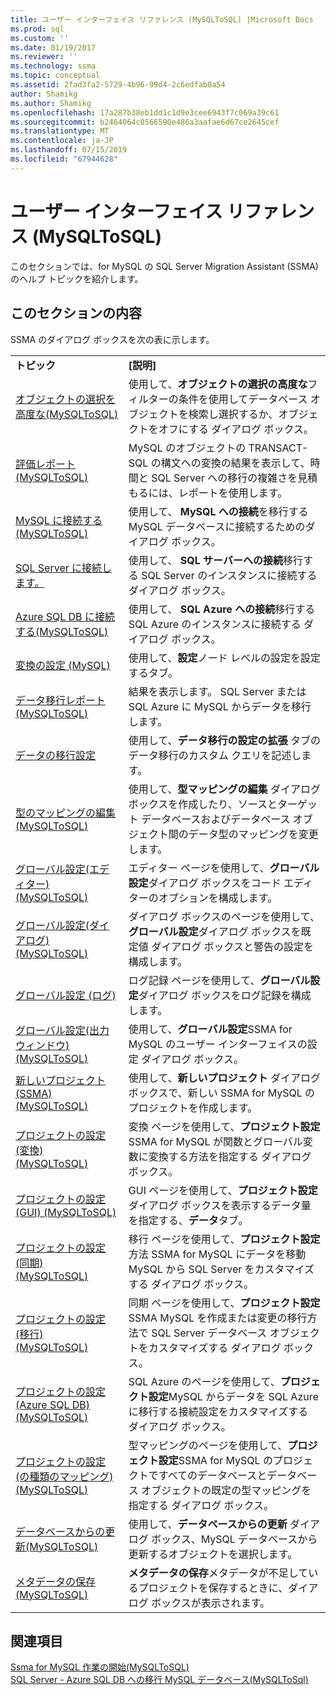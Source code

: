 ```yaml
---
title: ユーザー インターフェイス リファレンス (MySQLToSQL) |Microsoft Docs
ms.prod: sql
ms.custom: ''
ms.date: 01/19/2017
ms.reviewer: ''
ms.technology: ssma
ms.topic: conceptual
ms.assetid: 2fad3fa2-5729-4b96-99d4-2c6edfab0a54
author: Shamikg
ms.author: Shamikg
ms.openlocfilehash: 17a287b38eb1dd1c1d9e3cee6943f7c069a39c61
ms.sourcegitcommit: b2464064c0566590e486a3aafae6d67ce2645cef
ms.translationtype: MT
ms.contentlocale: ja-JP
ms.lasthandoff: 07/15/2019
ms.locfileid: "67944628"
---
```

# <a name="user-interface-reference-mysqltosql"></a>ユーザー インターフェイス リファレンス (MySQLToSQL)
このセクションでは、for MySQL の SQL Server Migration Assistant (SSMA) のヘルプ トピックを紹介します。  
  
## <a name="in-this-section"></a>このセクションの内容  
SSMA のダイアログ ボックスを次の表に示します。  
  
|||  
|-|-|  
|**トピック**|**[説明]**|  
|[オブジェクトの選択を高度な&#40;MySQLToSQL&#41;](../../ssma/mysql/advanced-object-selection-mysqltosql.md)|使用して、**オブジェクトの選択の高度な**フィルターの条件を使用してデータベース オブジェクトを検索し選択するか、オブジェクトをオフにする ダイアログ ボックス。|  
|[評価レポート&#40;MySQLToSQL&#41;](../../ssma/mysql/assessment-report-mysqltosql.md)|MySQL のオブジェクトの TRANSACT-SQL の構文への変換の結果を表示して、時間と SQL Server への移行の複雑さを見積もるには、レポートを使用します。|  
|[MySQL に接続する&#40;MySQLToSQL&#41;](../../ssma/mysql/connect-to-mysql-mysqltosql.md)|使用して、 **MySQL への接続**を移行する MySQL データベースに接続するためのダイアログ ボックス。|  
|[SQL Server に接続します。](https://msdn.microsoft.com/d73abd3a-80df-4293-b973-1723069db049)|使用して、 **SQL サーバーへの接続**移行する SQL Server のインスタンスに接続する ダイアログ ボックス。|  
|[Azure SQL DB に接続する&#40;MySQLToSQL&#41;](../../ssma/mysql/connect-to-azure-sql-db-mysqltosql.md)|使用して、 **SQL Azure への接続**移行する SQL Azure のインスタンスに接続する ダイアログ ボックス。|  
|[変換の設定 (MySQL)](https://msdn.microsoft.com/f551cf6e-1575-4206-9cca-975b5b43a6b8)|使用して、**設定**ノード レベルの設定を設定するタブ。|  
|[データ移行レポート&#40;MySQLToSQL&#41;](../../ssma/mysql/data-migration-report-mysqltosql.md)|結果を表示します。 SQL Server または SQL Azure に MySQL からデータを移行します。|  
|[データの移行設定](data-migration-settings-mysqltosql.md)|使用して、**データ移行の設定の拡張** タブのデータ移行のカスタム クエリを記述します。|  
|[型のマッピングの編集&#40;MySQLToSQL&#41;](../../ssma/mysql/edit-type-mapping-mysqltosql.md)|使用して、**型マッピングの編集** ダイアログ ボックスを作成したり、ソースとターゲット データベースおよびデータベース オブジェクト間のデータ型のマッピングを変更します。|  
|[グローバル設定&#40;エディター&#41; &#40;MySQLToSQL&#41;](../../ssma/mysql/global-settings-editor-mysqltosql.md)|エディター ページを使用して、**グローバル設定**ダイアログ ボックスをコード エディターのオプションを構成します。|  
|[グローバル設定&#40;ダイアログ&#41; &#40;MySQLToSQL&#41;](../../ssma/mysql/global-settings-dialogs-mysqltosql.md)|ダイアログ ボックスのページを使用して、**グローバル設定**ダイアログ ボックスを既定値 ダイアログ ボックスと警告の設定を構成します。|  
|[グローバル設定 (ログ)](https://msdn.microsoft.com/0d033492-5ec3-473a-8de1-821894ec9518)|ログ記録 ページを使用して、**グローバル設定**ダイアログ ボックスをログ記録を構成します。|  
|[グローバル設定&#40;出力ウィンドウ&#41; &#40;MySQLToSQL&#41;](../../ssma/mysql/global-settings-output-window-mysqltosql.md)|使用して、**グローバル設定**SSMA for MySQL のユーザー インターフェイスの設定 ダイアログ ボックス。|  
|[新しいプロジェクト&#40;SSMA&#41; &#40;MySQLToSQL&#41;](../../ssma/mysql/new-project-ssma-mysqltosql.md)|使用して、**新しいプロジェクト** ダイアログ ボックスで、新しい SSMA for MySQL のプロジェクトを作成します。|  
|[プロジェクトの設定&#40;変換&#41; &#40;MySQLToSQL&#41;](../../ssma/mysql/project-settings-conversion-mysqltosql.md)|変換 ページを使用して、**プロジェクト設定**SSMA for MySQL が関数とグローバル変数に変換する方法を指定する ダイアログ ボックス。|  
|[プロジェクトの設定&#40;GUI&#41;  &#40;MySQLToSQL&#41;](../../ssma/mysql/project-settings-gui-mysqltosql.md)|GUI ページを使用して、**プロジェクト設定**ダイアログ ボックスを表示するデータ量を指定する、**データ**タブ。|  
|[プロジェクトの設定&#40;同期&#41; &#40;MySQLToSQL&#41;](../../ssma/mysql/project-settings-synchronization-mysqltosql.md)|移行 ページを使用して、**プロジェクト設定**方法 SSMA for MySQL にデータを移動 MySQL から SQL Server をカスタマイズする ダイアログ ボックス。|  
|[プロジェクトの設定&#40;移行&#41; &#40;MySQLToSQL&#41;](../../ssma/mysql/project-settings-migration-mysqltosql.md)|同期 ページを使用して、**プロジェクト設定**SSMA MySQL を作成または変更の移行方法で SQL Server データベース オブジェクトをカスタマイズする ダイアログ ボックス。|  
|[プロジェクトの設定&#40;Azure SQL DB&#41; &#40;MySQLToSQL&#41;](../../ssma/mysql/project-settings-azure-sql-db-mysqltosql.md)|SQL Azure のページを使用して、**プロジェクト設定**MySQL からデータを SQL Azure に移行する接続設定をカスタマイズする ダイアログ ボックス。|  
|[プロジェクトの設定&#40;の種類のマッピング&#41; &#40;MySQLToSQL&#41;](../../ssma/mysql/project-settings-type-mapping-mysqltosql.md)|型マッピングのページを使用して、**プロジェクト設定**SSMA for MySQL のプロジェクトですべてのデータベースとデータベース オブジェクトの既定の型マッピングを指定する ダイアログ ボックス。|  
|[データベースからの更新&#40;MySQLToSQL&#41;](../../ssma/mysql/refresh-from-database-mysqltosql.md)|使用して、**データベースからの更新** ダイアログ ボックス、MySQL データベースから更新するオブジェクトを選択します。|  
|[メタデータの保存&#40;MySQLToSQL&#41;](../../ssma/mysql/save-metadata-mysqltosql.md)|**メタデータの保存**メタデータが不足しているプロジェクトを保存するときに、ダイアログ ボックスが表示されます。|  
  
## <a name="see-also"></a>関連項目  
[Ssma for MySQL 作業の開始&#40;MySQLToSQL&#41;](../../ssma/mysql/getting-started-with-ssma-for-mysql-mysqltosql.md)  
[SQL Server - Azure SQL DB への移行 MySQL データベース&#40;MySQLToSql&#41;](../../ssma/mysql/migrating-mysql-databases-to-sql-server-azure-sql-db-mysqltosql.md)  
  
